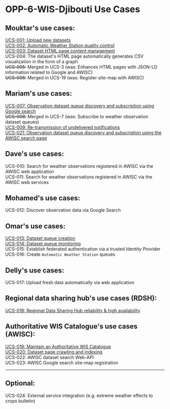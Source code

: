 # OPP-6-WIS-Djibouti Use Cases

## Mouktar's use cases:

[UCS-001: Upload new datasets](https://github.com/OpenWIS/djibouti/issues/1)  
[UCS-002: Automatic Weather Station quality control](https://github.com/OpenWIS/djibouti/issues/3)  
[UCS-003: Dataset HTML page content management](https://github.com/OpenWIS/djibouti/issues/4)  
UCS-004: The dataset's HTML page automatically generates CSV visualization in the form of a graph  
~~UCS-005:~~ Merged in UCS-3 (was: Enhances HTML pages with JSON-LD information related to Google and AWISC)  
~~UCS-006:~~ Merged in UCS-19 (was: Register site-map with AWISC)  

## Mariam's use cases:  
[UCS-007: Observation dataset queue discovery and subscription using Google search](https://github.com/OpenWIS/djibouti/issues/5)  
~~UCS-008:~~ Merged in UCS-7 (was: Subscribe to weather observation dataset queues)  
[UCS-009: Re-transmission of undelivered notifications](https://github.com/OpenWIS/djibouti/issues/7)  
[UCS-021: Observation dataset queue discovery and subscription using the AWISC search page](https://github.com/OpenWIS/djibouti/issues/12)  

## Dave's use cases:  
UCS-010: Search for weather observations registered in AWISC via the AWISC web application  
UCS-011: Search for weather observations registered in AWISC via the AWISC web services

## Mohamed's use cases:  
UCS-012: Discover observation data via Google Search  

## Omar's use cases:  
[UCS-013: Dataset queue creation](https://github.com/OpenWIS/djibouti/issues/8)  
[UCS-014: Dataset queue monitoring](https://github.com/OpenWIS/djibouti/issues/9)  
UCS-015: Establish federated authentication via a trusted Identity Provider  
UCS-016: Create `Automatic Weather Station` queues  

## Delly's use cases:  
UCS-017: Upload fresh data automatically via web application  

## Regional data sharing hub's use cases (RDSH):  
[UCS-018: Regional Data Sharing Hub reliability & high availability](https://github.com/OpenWIS/djibouti/issues/10)  

## Authoritative WIS Catalogue's use cases (AWISC):  
[UCS-019: Maintain an Authoritative WIS Catalogue](https://github.com/OpenWIS/djibouti/issues/11)  
[UCS-020: Dataset page crawling and indexing](https://github.com/OpenWIS/djibouti/issues/13)  
UCS-022: AWISC dataset search Web-API  
UCS-023: AWISC Google search site-map registration   

---

## Optional:  
UCS-024: External service integration (e.g. extreme weather effects to crops bulletin)  

